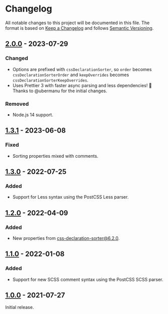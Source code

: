 # Changelog
All notable changes to this project will be documented in this file.
The format is based on [Keep a Changelog](https://keepachangelog.com/en/1.1.0/) and follows [Semantic Versioning](http://semver.org/spec/v2.0.0.html).

## [2.0.0] - 2023-07-29
### Changed
- Options are prefixed with `cssDeclarationSorter`, so `order` becomes `cssDeclarationSorterOrder` and `keepOverrides` becomes `cssDeclarationSorterKeepOverrides`.
- Uses Prettier 3 with faster async parsing and less dependencies! 🎉 Thanks to @ubermanu for the initial changes.
### Removed
- Node.js 14 support.

## [1.3.1] - 2023-06-08
### Fixed
- Sorting properties mixed with comments.

## [1.3.0] - 2022-07-25
### Added
- Support for Less syntax using the PostCSS Less parser.

## [1.2.0] - 2022-04-09
### Added
- New properties from [css-declaration-sorter@6.2.0](https://github.com/Siilwyn/css-declaration-sorter/blob/master/changelog.md#620---2022-03-26).

## [1.1.0] - 2022-01-08
### Added
- Support for new SCSS comment syntax using the PostCSS SCSS parser.

## [1.0.0] - 2021-07-27
Initial release.

[2.0.0]: https://github.com/Siilwyn/prettier-plugin-css-order/compare/v1.3.1...v2.0.0
[1.3.1]: https://github.com/Siilwyn/prettier-plugin-css-order/compare/v1.3.0...v1.3.1
[1.3.0]: https://github.com/Siilwyn/prettier-plugin-css-order/compare/v1.2.0...v1.3.0
[1.2.0]: https://github.com/Siilwyn/prettier-plugin-css-order/compare/v1.1.0...v1.2.0
[1.1.0]: https://github.com/Siilwyn/prettier-plugin-css-order/compare/v1.0.0...v1.1.0
[1.0.0]: https://github.com/Siilwyn/prettier-plugin-css-order/compare/20d0272...v1.0.0
